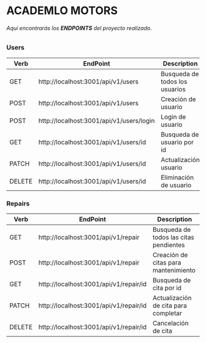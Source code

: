 # ACADEMLO MOTORS

###### Aquí encontrarás los **ENDPOINTS** del proyecto realizado.

### Users

|  Verb  |               EndPoint               | Description |
|--------|--------------------------------------|-------------|
|  GET   | http://localhost:3001/api/v1/users    | Busqueda de todos los usuarios|
|  POST  | http://localhost:3001/api/v1/users    | Creación de usuario|
|  POST  | http://localhost:3001/api/v1/users/login | Login de usuario|
|  GET   | http://localhost:3001/api/v1/users/id | Busqueda de usuario por id|
| PATCH  | http://localhost:3001/api/v1/users/id | Actualización usuario |
| DELETE | http://localhost:3001/api/v1/users/id | Eliminación de usuario|


### Repairs

|  Verb  |               EndPoint               | Description |
|--------|--------------------------------------|-------------|
|  GET   | http://localhost:3001/api/v1/repair    | Busqueda de todos las citas pendientes|
|  POST  | http://localhost:3001/api/v1/repair    | Creación de citas para mantenimiento|
|  GET   | http://localhost:3001/api/v1/repair/id | Busqueda de cita por id|
| PATCH  | http://localhost:3001/api/v1/repair/id | Actualización de cita para completar |
| DELETE | http://localhost:3001/api/v1/repair/id | Cancelación de cita|